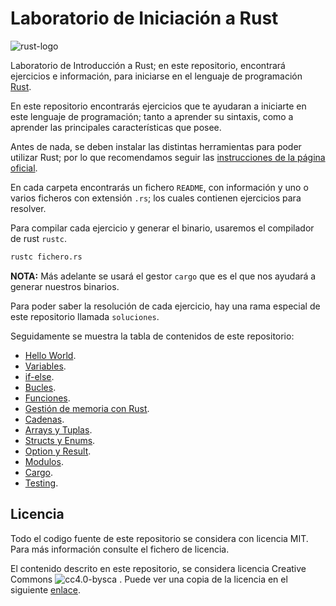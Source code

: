 # Laboratorio de Iniciación a Rust

![rust-logo](https://upload.wikimedia.org/wikipedia/commons/thumb/d/d5/Rust_programming_language_black_logo.svg/240px-Rust_programming_language_black_logo.svg.png)

Laboratorio de Introducción a Rust; en este repositorio, encontrará ejercicios e información, para iniciarse en el lenguaje de programación [Rust](https://www.rust-lang.org/).

En este repositorio encontrarás ejercicios que te ayudaran a iniciarte en este lenguaje de programación; tanto a aprender su sintaxis, como a aprender las principales características que posee.

Antes de nada, se deben instalar las distintas herramientas para poder utilizar Rust; por lo que recomendamos seguir las [instrucciones de la página oficial](https://www.rust-lang.org/tools/install).

En cada carpeta encontrarás un fichero ```README```, con información y uno o varios ficheros con extensión ```.rs```; los cuales contienen ejercicios para resolver.

Para compilar cada ejercicio y generar el binario, usaremos el compilador de rust ```rustc```.

```bash
rustc fichero.rs
```
**NOTA:** Más adelante se usará el gestor ```cargo``` que es el que nos ayudará a generar nuestros binarios.

Para poder saber la resolución de cada ejercicio, hay una rama especial de este repositorio llamada ```soluciones```.

Seguidamente se muestra la tabla de contenidos de este repositorio:

* [Hello World](hello-rust).
* [Variables](variables).
* [if-else](if).
* [Bucles](bucles).
* [Funciones](funciones).
* [Gestión de memoria con Rust](gestion-memoria).
* [Cadenas](cadenas).
* [Arrays y Tuplas](arrays-tuplas).
* [Structs y Enums]().
* [Option y Result]().
* [Modulos]().
* [Cargo]().
* [Testing]().

## Licencia

Todo el codigo fuente de este repositorio se considera con licencia MIT. Para más información consulte el fichero de licencia.

El contenido descrito en este repositorio, se considera licencia Creative Commons ![cc4.0-bysca](https://i.creativecommons.org/l/by-sa/4.0/88x31.png) . Puede ver una copia de la licencia en el siguiente [enlace](http://creativecommons.org/licenses/by-sa/4.0/).